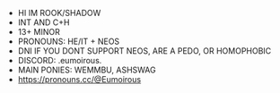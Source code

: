 - HI IM ROOK/SHADOW
- INT AND C+H
- 13+ MINOR
- PRONOUNS: HE/IT + NEOS
- DNI IF YOU DONT SUPPORT NEOS, ARE A PEDO, OR HOMOPHOBIC
- DISCORD: .eumoirous.
- MAIN PONIES: WEMMBU, ASHSWAG
- https://pronouns.cc/@Eumoirous

<!---
eumoirous-rook/eumoirous-rook is a ✨ special ✨ repository because its `README.md` (this file) appears on your GitHub profile.
You can click the Preview link to take a look at your changes.
--->
